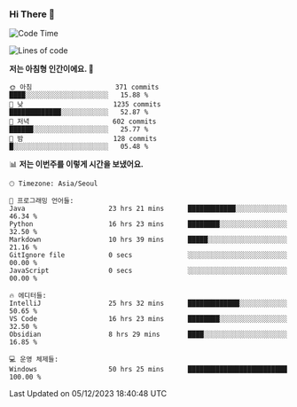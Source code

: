 ### Hi There 👋


<!---
- 👋 Hi, I’m @muyaaho
- 👀 I’m interested in ...
- 🌱 I’m currently learning ...
- 💞️ I’m looking to collaborate on ...
- 📫 How to reach me ...
--->
<!--- plz
muyaaho/muyaaho is a ✨ special ✨ repository because its `README.md` (this file) appears on your GitHub profile.
You can click the Preview link to take a look at your changes.
<a href="https://hits.seeyoufarm.com"><img src="https://hits.seeyoufarm.com/api/count/incr/badge.svg?url=https%3A%2F%2Fgithub.com%2Fejaman&count_bg=%23000000&title_bg=%23000000&icon=github.svg&icon_color=%23FFFFFF&title=Github&edge_flat=true"/></a>
   --->
   
<!--START_SECTION:waka-->
![Code Time](http://img.shields.io/badge/Code%20Time-308%20hrs%2045%20mins-blue)

![Lines of code](https://img.shields.io/badge/%EC%A0%80%EB%8A%94%20%EC%97%AC%ED%83%9C%EA%B9%8C%EC%A7%80%20-694.5%20thousand%20%EC%A4%84%EC%9D%98%20%EC%BD%94%EB%93%9C%EB%A5%BC%20%EC%9E%91%EC%84%B1%ED%96%88%EC%96%B4%EC%9A%94.-blue)

**저는 아침형 인간이에요. 🐤** 

```text
🌞 아침                     371 commits         ████░░░░░░░░░░░░░░░░░░░░░   15.88 % 
🌆 낮　                     1235 commits        █████████████░░░░░░░░░░░░   52.87 % 
🌃 저녁                     602 commits         ██████░░░░░░░░░░░░░░░░░░░   25.77 % 
🌙 밤　                     128 commits         █░░░░░░░░░░░░░░░░░░░░░░░░   05.48 % 
```


📊 **저는 이번주를 이렇게 시간을 보냈어요.** 

```text
🕑︎ Timezone: Asia/Seoul

💬 프로그래밍 언어들: 
Java                     23 hrs 21 mins      ████████████░░░░░░░░░░░░░   46.34 % 
Python                   16 hrs 23 mins      ████████░░░░░░░░░░░░░░░░░   32.50 % 
Markdown                 10 hrs 39 mins      █████░░░░░░░░░░░░░░░░░░░░   21.16 % 
GitIgnore file           0 secs              ░░░░░░░░░░░░░░░░░░░░░░░░░   00.00 % 
JavaScript               0 secs              ░░░░░░░░░░░░░░░░░░░░░░░░░   00.00 % 

🔥 에디터들: 
IntelliJ                 25 hrs 32 mins      █████████████░░░░░░░░░░░░   50.65 % 
VS Code                  16 hrs 23 mins      ████████░░░░░░░░░░░░░░░░░   32.50 % 
Obsidian                 8 hrs 29 mins       ████░░░░░░░░░░░░░░░░░░░░░   16.85 % 

💻 운영 체제들: 
Windows                  50 hrs 25 mins      █████████████████████████   100.00 % 
```


 Last Updated on 05/12/2023 18:40:48 UTC
<!--END_SECTION:waka-->

